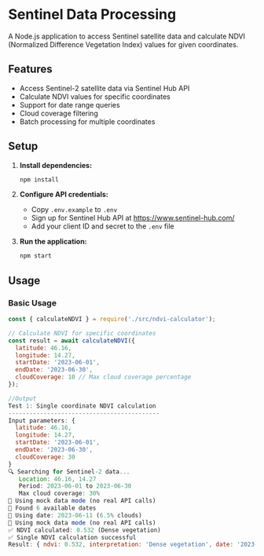 # Sentinel Data Processing

A Node.js application to access Sentinel satellite data and calculate NDVI (Normalized Difference Vegetation Index) values for given coordinates.

## Features

- Access Sentinel-2 satellite data via Sentinel Hub API
- Calculate NDVI values for specific coordinates
- Support for date range queries
- Cloud coverage filtering
- Batch processing for multiple coordinates

## Setup

1. **Install dependencies:**
   ```bash
   npm install
   ```

2. **Configure API credentials:**
   - Copy `.env.example` to `.env`
   - Sign up for Sentinel Hub API at https://www.sentinel-hub.com/
   - Add your client ID and secret to the `.env` file

3. **Run the application:**
   ```bash
   npm start
   ```

## Usage

### Basic Usage

```javascript
const { calculateNDVI } = require('./src/ndvi-calculator');

// Calculate NDVI for specific coordinates
const result = await calculateNDVI({
  latitude: 46.16,
  longitude: 14.27,
  startDate: '2023-06-01',
  endDate: '2023-06-30',
  cloudCoverage: 10 // Max cloud coverage percentage
});

//Output
Test 1: Single coordinate NDVI calculation
-------------------------------------------
Input parameters: {
  latitude: 46.16,
  longitude: 14.27,
  startDate: '2023-06-01',
  endDate: '2023-06-30',
  cloudCoverage: 30
}
🔍 Searching for Sentinel-2 data...
   Location: 46.16, 14.27
   Period: 2023-06-01 to 2023-06-30
   Max cloud coverage: 30%
🧪 Using mock data mode (no real API calls)
📅 Found 6 available dates
🎯 Using date: 2023-06-11 (6.5% clouds)
🧪 Using mock data mode (no real API calls)
✅ NDVI calculated: 0.532 (Dense vegetation)
✅ Single NDVI calculation successful
Result: { ndvi: 0.532, interpretation: 'Dense vegetation', date: '2023-06-11' }